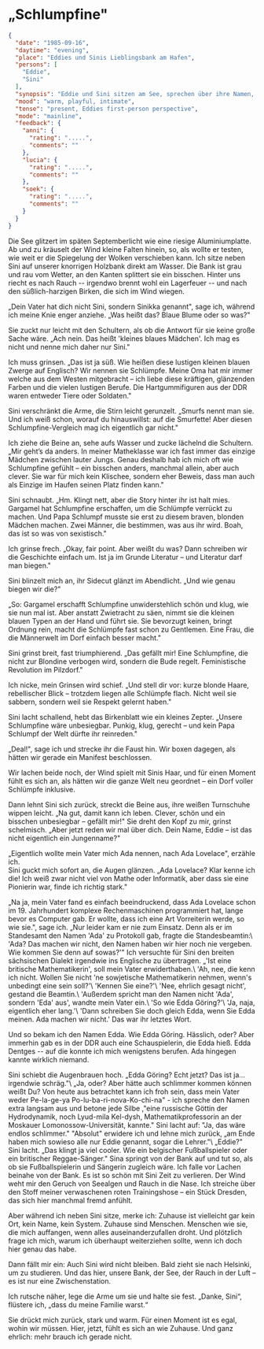 # „Schlumpfine"

```json
{
  "date": "1985-09-16",
  "daytime": "evening",
  "place": "Eddies und Sinis Lieblingsbank am Hafen",
  "persons": [
    "Eddie",
    "Sini"
  ],
  "synopsis": "Eddie und Sini sitzen am See, sprechen über ihre Namen, vergleichen Sini mit Schlumpfine und Eddie erzählt die Geschichte ihres Namens.",
  "mood": "warm, playful, intimate",
  "tense": "present, Eddies first-person perspective",
  "mode": "mainline",
  "feedback": {
    "anni": {
      "rating": ".....",
      "comments": ""
    },
    "lucia": {
      "rating": ".....",
      "comments": ""
    },
    "soek": {
      "rating": ".....",
      "comments": ""
    }
  }
}
```

Die See glitzert im späten Septemberlicht wie eine riesige Aluminiumplatte. Ab
und zu kräuselt der Wind kleine Falten hinein, so, als wollte er testen, wie
weit er die Spiegelung der Wolken verschieben kann. Ich sitze neben Sini auf
unserer knorrigen Holzbank direkt am Wasser. Die Bank ist grau und rau vom
Wetter, an den Kanten splittert sie ein bisschen. Hinter uns riecht es nach
Rauch -- irgendwo brennt wohl ein Lagerfeuer -- und nach den süßlich-harzigen
Birken, die sich im Wind wiegen.

„Dein Vater hat dich nicht Sini, sondern Sinikka genannt", sage ich, während ich
meine Knie enger anziehe. „Was heißt das? Blaue Blume oder so was?"

Sie zuckt nur leicht mit den Schultern, als ob die Antwort für sie keine große
Sache wäre. „Ach nein. Das heißt 'kleines blaues Mädchen'. Ich mag es nicht und
nenne mich daher nur Sini."

Ich muss grinsen. „Das ist ja süß. Wie heißen diese lustigen kleinen blauen
Zwerge auf Englisch? Wir nennen sie Schlümpfe. Meine Oma hat mir immer welche
aus dem Westen mitgebracht – ich liebe diese kräftigen, glänzenden Farben und
die vielen lustigen Berufe. Die Hartgummifiguren aus der DDR waren entweder
Tiere oder Soldaten."

Sini verschränkt die Arme, die Stirn leicht gerunzelt. „Smurfs nennt man sie.
Und ich weiß schon, worauf du hinauswillst: auf die Smurfette! Aber diesen
Schlumpfine-Vergleich mag ich eigentlich gar nicht."

Ich ziehe die Beine an, sehe aufs Wasser und zucke lächelnd die Schultern. „Mir
geht’s da anders. In meiner Matheklasse war ich fast immer das einzige Mädchen
zwischen lauter Jungs. Genau deshalb hab ich mich oft wie Schlumpfine gefühlt –
ein bisschen anders, manchmal allein, aber auch clever. Sie war für mich kein
Klischee, sondern eher Beweis, dass man auch als Einzige im Haufen seinen Platz
finden kann."

Sini schnaubt. „Hm. Klingt nett, aber die Story hinter ihr ist halt mies.
Gargamel hat Schlumpfine erschaffen, um die Schlümpfe verrückt zu machen. Und
Papa Schlumpf musste sie erst zu diesem braven, blonden Mädchen machen. Zwei
Männer, die bestimmen, was aus ihr wird. Boah, das ist so was von sexistisch."

Ich grinse frech. „Okay, fair point. Aber weißt du was? Dann schreiben wir die
Geschichte einfach um. Ist ja im Grunde Literatur – und Literatur darf man
biegen."

Sini blinzelt mich an, ihr Sidecut glänzt im Abendlicht. „Und wie genau biegen
wir die?"

„So: Gargamel erschafft Schlumpfine unwiderstehlich schön und klug, wie sie nun
mal ist. Aber anstatt Zwietracht zu säen, nimmt sie die kleinen blauen Typen an
der Hand und führt sie. Sie bevorzugt keinen, bringt Ordnung rein, macht die
Schlümpfe fast schon zu Gentlemen. Eine Frau, die die Männerwelt im Dorf einfach
besser macht."

Sini grinst breit, fast triumphierend. „Das gefällt mir! Eine Schlumpfine, die
nicht zur Blondine verbogen wird, sondern die Bude regelt. Feministische
Revolution im Pilzdorf."

Ich nicke, mein Grinsen wird schief. „Und stell dir vor: kurze blonde Haare,
rebellischer Blick – trotzdem liegen alle Schlümpfe flach. Nicht weil sie
sabbern, sondern weil sie Respekt gelernt haben."

Sini lacht schallend, hebt das Birkenblatt wie ein kleines Zepter. „Unsere
Schlumpfine wäre unbesiegbar. Punkig, klug, gerecht – und kein Papa Schlumpf der
Welt dürfte ihr reinreden."

„Deal!", sage ich und strecke ihr die Faust hin. Wir boxen dagegen, als hätten
wir gerade ein Manifest beschlossen.

Wir lachen beide noch, der Wind spielt mit Sinis Haar, und für einen Moment
fühlt es sich an, als hätten wir die ganze Welt neu geordnet – ein Dorf voller
Schlümpfe inklusive.

Dann lehnt Sini sich zurück, streckt die Beine aus, ihre weißen Turnschuhe
wippen leicht. „Na gut, damit kann ich leben. Clever, schön und ein bisschen
unbesiegbar – gefällt mir!" Sie dreht den Kopf zu mir, grinst schelmisch. „Aber
jetzt reden wir mal über dich. Dein Name, Eddie – ist das nicht eigentlich ein
Jungenname?"

„Eigentlich wollte mein Vater mich Ada nennen, nach Ada Lovelace", erzähle ich.\
Sini guckt mich sofort an, die Augen glänzen. „Ada Lovelace? Klar kenne ich die!
Ich weiß zwar nicht viel von Mathe oder Informatik, aber dass sie eine Pionierin
war, finde ich richtig stark."

„Na ja, mein Vater fand es einfach beeindruckend, dass Ada Lovelace schon im 19.
Jahrhundert komplexe Rechenmaschinen programmiert hat, lange bevor es Computer
gab. Er wollte, dass ich eine Art Vorreiterin werde, so wie sie.", sage ich.
„Nur leider kam er nie zum Einsatz. Denn als er im Standesamt den Namen 'Ada' zu
Protokoll gab, fragte die Standesbeamtin:\ 'Ada? Das machen wir nicht, den Namen
haben wir hier noch nie vergeben. Wie kommen Sie denn auf sowas?'" Ich versuchte
für Sini den breiten sächsischen Dialekt irgendwie ins Englische zu übertragen.
„'Ist eine britische Mathematikerin', soll mein Vater erwiderthaben.\ 'Ah, nee,
die kenn ich nicht. Wollen Sie nicht 'ne sowjetische Mathematikerin nehmen,
wenn's unbedingt eine sein soll?'\ 'Kennen Sie eine?'\ 'Nee, ehrlich gesagt
nicht', gestand die Beamtin.\ 'Außerdem spricht man den Namen nicht 'Ada',
sondern 'Eda' aus', wandte mein Vater ein.\ 'So wie Edda Göring?'\ 'Ja, naja,
eigentlich eher lang.'\ 'Dann schreiben Sie doch gleich Edda, wenn Sie Edda
meinen. Ada machen wir nicht.' Das war ihr letztes Wort.

Und so bekam ich den Namen Edda. Wie Edda Göring. Hässlich, oder? Aber immerhin
gab es in der DDR auch eine Schauspielerin, die Edda hieß. Edda Dentges -- auf
die konnte ich mich wenigstens berufen. Ada hingegen kannte wirklich niemand.

Sini schiebt die Augenbrauen hoch. „Edda Göring? Echt jetzt? Das ist ja…
irgendwie schräg."\ „Ja, oder? Aber hätte auch schlimmer kommen können weißt Du?
Von heute aus betrachtet kann ich froh sein, dass mein Vater weder Pe-la-ge-ya
Po-lu-ba-ri-nova-Ko-chi-na" - ich spreche den Namen extra langsam aus und betone
jede Silbe ,"eine russische Göttin der Hydrodynamik, noch Lyud-mila Kel-dysh,
Mathematikprofessorin an der Moskauer Lomonossow-Universität, kannte." Sini
lacht auf: \"Ja, das wäre endlos schlimmer." "Absolut" erwidere ich und lehne
mich zurück, „am Ende haben mich sowieso alle nur Eddie genannt, sogar die
Lehrer."\ „Eddie?" Sini lacht. „Das klingt ja viel cooler. Wie ein belgischer
Fußballspieler oder ein britischer Reggae-Sänger." Sina springt von der Bank auf
und tut so, als ob sie Fußballspielerin und Sängerin zugleich wäre. Ich falle
vor Lachen beinahe von der Bank. Es ist so schön mit Sini Zeit zu verlieren. Der
Wind weht mir den Geruch von Seealgen und Rauch in die Nase. Ich streiche über
den Stoff meiner verwaschenen roten Trainingshose – ein Stück Dresden, das sich
hier manchmal fremd anfühlt.

Aber während ich neben Sini sitze, merke ich: Zuhause ist vielleicht gar kein
Ort, kein Name, kein System. Zuhause sind Menschen. Menschen wie sie, die mich
auffangen, wenn alles auseinanderzufallen droht. Und plötzlich frage ich mich,
warum ich überhaupt weiterziehen sollte, wenn ich doch hier genau das habe.

Dann fällt mir ein: Auch Sini wird nicht bleiben. Bald zieht sie nach Helsinki,
um zu studieren. Und das hier, unsere Bank, der See, der Rauch in der Luft – es
ist nur eine Zwischenstation.

Ich rutsche näher, lege die Arme um sie und halte sie fest. „Danke, Sini“,
flüstere ich, „dass du meine Familie warst.“

Sie drückt mich zurück, stark und warm. Für einen Moment ist es egal, wohin wir
müssen. Hier, jetzt, fühlt es sich an wie Zuhause. Und ganz ehrlich: mehr brauch
ich gerade nicht.
